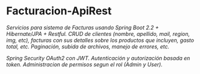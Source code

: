 # Facturacion-ApiRest

_Servicios para sistema de Facturas usando Spring Boot 2.2 + Hibernate/JPA + Restful. CRUD de clientes (nombre, apellido, mail, region, img, etc), facturas con sus detalles sobre los productos que incluyen, gasto total, etc. Paginación, subida de archivos, manejo de errores, etc._

_Spring Security OAuth2 con JWT. Autenticación y autorización basada en token. Administracion de permisos segun el rol (Admin y User)._

